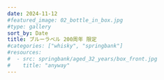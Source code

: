 ```yaml
---
date: 2024-11-12
#featured_image: 02_bottle_in_box.jpg
#type: gallery
sort_by: Date
title: ブルーラベル 200周年 限定
#categories: ["whisky", "springbank"]
#resources:
#  - src: springbank/aged_32_years/box_front.jpg
#    title: "anyway"
---
```

